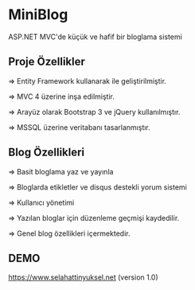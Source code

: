 # MiniBlog
ASP.NET MVC'de küçük ve hafif bir bloglama sistemi
## Proje Özellikler

=> Entity Framework kullanarak ile geliştirilmiştir.

=> MVC 4 üzerine inşa edilmiştir.

=> Arayüz olarak Bootstrap 3 ve jQuery kullanılmıştır.

=> MSSQL üzerine veritabanı tasarlanmıştır.

## Blog Özellikleri

=> Basit bloglama yaz ve yayınla

=> Bloglarda etikletler ve disqus destekli yorum sistemi

=> Kullanıcı yönetimi

=> Yazılan bloglar için düzenleme geçmişi kaydedilir.

=> Genel blog özellikleri içermektedir.

## DEMO
https://www.selahattinyuksel.net (version 1.0)
